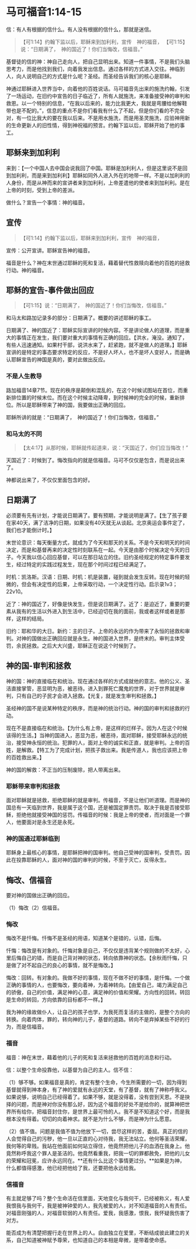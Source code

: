 # 马可福音1:14-15

信：有人有根据的信什么。有人没有根据的信什么，那就是迷信。

> 【可1:14】约翰下监以后，耶稣来到加利利，宣传　神的福音，
> 【可1:15】说：“日期满了，　神的国近了！你们当悔改，信福音。”

基督徒的信的神：神自己走向人，把自己显明出来。知道一件事情，不是我们头脑思考力，而是他找到我们，向着我发出信息。通过各样的方式进入交往。神临到人，向人说明自己的方式是什么呢？圣经。而圣经告诉我们的核心是耶稣。

神通过耶稣进入世界当中，向着他的百姓说话。马可福音先出来的施洗约翰，引发了一场运动，在旧约中宣告的日子临近了，所有人就施洗，来准备接受神的审判和救恩。以一个特别的信息，“在我以后来的，能力比我更大，我就是弯腰给他解鞋带也是不配的。”，信息的重点不是你们看我有什么了不起，但是你们看的不完全对，有一位比我大的要在我以后来。不是用水施洗，而是用圣灵施洗，应验神用新的生命更新人的旧性情，得到神祝福的预言。约翰下监以后，耶稣开始了他的事工。

## 耶稣来到加利利

来到：【一个中国人去中国会说我回了中国。耶稣是加利利人，但是这里说不是回到加利利，而是来到加利利】耶稣如同外人进入外在的地带一样。不是以加利利的人身份，而是从神而来的宣讲者来到加利利，上帝差遣他的使者来到加利利。是在上帝的时刻，受到上帝的差派。

做什么？宣告一个事情：神的福音。

## 宣传

> 【可1:14】约翰下监以后，耶稣来到加利利，宣传　神的福音，

宣传：公开宣讲。耶稣宣告神的福音。

福音是什么？神在末世通过耶稣的死和复活，藉着替代性救赎向着他的百姓的拯救行动。神的福音。

## 耶稣的宣告-事件做出回应

> 【可1:15】说：“日期满了，　神的国近了！你们当悔改，信福音。”

和马太和路加记录多的部分：日期满了。概要的讲述耶稣的事工。

日期满了、神的国近了：耶稣实际宣讲的时候内容。不是讲论做人的道理，而是重大的事情正在发生，我们要对重大的事情有正确的回应。【洪水，淹没。通知了，有些人迅速通知。如果村干部，说洪水来了，赶紧跑，就不是做人的道理。】耶稣宣讲的是特定的事态要求特定的反应，不是好人坏人，也不是坏人变好人，而是确认耶稣宣告的神国是真的，要对此做出反应。

### 不是人生教导

路加福音14章7节。现在的秩序是颠倒和混乱的，在这个时候试图站在首位，而重新排位置的时候末位。而在这个时候主动降卑，到时候神的完全的时候，重新排位。所以是耶稣带来了神的国，我要做出正确的回应。

耶稣所讲的就是：“日期满了，　神的国近了！你们当悔改，信福音。”

### 和马太的不同

> 【太4:17】从那时候，耶稣就传起道来，说：“天国近了，你们应当悔改！”

天国近了：时候到了。悔改指向的就是信福音。马可不仅仅是包含，而是说出来了。

神都说出来了，不仅仅里面包含的好。

## 日期满了

必须要有先有计划，才能说日期满了。要有预期，才能说明是满了。【生了孩子要在家40天，满了洁净的日期，如果没有40天就无从谈起。北京奥运会事件定了，我们也才能倒计时。】

末世论意识：每天衡量方式，就成为了今天和那天的关系。不是今天和明天的时间决定，而是和基督再来的决定性时刻联系在一起。今天是由那个时候决定今天的日子。今天我以信心回应基督，可以在那日站立的住。旧约圣经规定的特定事件要发生，经过特定的实践过程发生，现在那个时间过程已经满足了。

时机：凯洛斯。汉语：日期、时机：机是装置，碰到就会发生反转。现在时候的轻微的，但会有决定性的后果，上帝采取行动，一个决定性行动。启示录1v3；22v10。

近了：神的国近了，好像是快发生，但是说日期满了。近了：是迫近了，重要的要素从我有的生活以外进入到生活中，已经迫切在我的面前，我或者这样或者是那样，这样的结局。

旧约：耶和华的大日。新约：主的日子。上帝的永远的作为带来了永恒的拯救和审判。对神的国做出正确回应就是永生。神的国进入世界，是终末的。审判主体受罚，余民拯救。之后大大兴盛，耶稣正在说这个时候到了。

## 神的国-审判和拯救

神的国：神的直接临在和统治。现在通过各样的方式成就他的意志。他的公义、圣洁直接掌管，恶显明为恶，被恶待。进入到罪死亡魔鬼的世界，对于世界就是审判，只有自己的子民才会进入拯救。【光复，就是发生审判和拯救。】

圣经神的国不是说某种特定的秩序，而是神的统治行动。神的国的审判和拯救的行动。

现在不是直接临在和统治。【为什么有上帝，是这样的烂样子。因为人在这个时候该得的生活。】当神的国进入，恶显为恶，被恶待，面对耶稣，接受耶稣永远的统治，接受神永恒的统治。犯罪的人，面对上帝的诚实和正直，就是审判。上帝的百姓，是解救。【特工为了完成计划，把孩子救出来。我是传道人，我也应该把上帝的百姓救出来。】

神的国的解救：不正当的压制废除，把人带离出来。

### 耶稣带来审判和拯救

面对耶稣就是拯救，拒绝耶稣的就是审判。传福音，不是让他们听道理。而是神的国总有一天临到世界，我是属于这个国，还是被国定罪责罚。取决于我是否接受耶稣，拒绝他就接受神国的惩罚。传福音的时候：我是上帝的使者，而对面是一个罪人，他要面对是永生还是永死。

### 神的国通过耶稣临到

耶稣身上最核心的事情，是耶稣把神的国审判。他自己受神的国审判，受责罚。因此在投靠耶稣的人，面对神的国的审判的时候，不至于灭亡，反得永生。

## 悔改、信福音

要对神的国做出正确的回应。

（1）悔改（2）信福音。

### 悔改

悔改不是忏悔。忏悔不是圣经的用语，知道某个是错的，认错，后悔。

忏悔：悔改是有对象的。忏悔对象是自己，不仅仅是违背某个规则做的不太好，心里后悔自己的错，而是自己背对神的状态，转向依靠神的状态。【余秋雨忏悔，只是做了对不起自己的良心的事情，就不是悔改。】

悔改：回转。有对象的。我做不好的事情，现在不做不好的事情，是忏悔。一个做正确的事情的人，也要悔改，要向着神，为着神转向。【由爱自己，竭力满足自己的骄傲，自己的价值，满足神的心意，满足神的价值和荣耀。方向性的回转。转回是生命的转回，方向依靠的目标都不一样。】

我为神的缘故做仆人，让自己的孩子也学，为我死而复活的主做的，是整个方向的转换。向着肉体，罪的，转向神的儿子，基督的道路。转向不是弃掉某些不好的行为，而是信福音。

### 福音

福音：神在末世，藉着他的儿子的死和复活来拯救他的百姓的消息和行动。

信：以整个生命投靠他，以基督为自己的主人。信不信：

（1）够不够。如果福音是真的，肯定有整个生命，今生所需要的一切，因为得到基督就得到神本身，有了神的爱就有永远的天堂，有了基督，就有了神称呼我义。如果说够，说明自己已经得着了。如果不够，就是没得着，没有尝到天恩。不是抉择的问题，而是神对你没有那么好，因为这个福音的好处不是给你的，就算神把世界所有给你，把福音封住你，是世界上最可怜的人。我不是不知道这个好，而是我根本没有得着。切切的向着神求。就不是为什么不够，而是神为什么愿意。

（2）值不值。问题是我值不值为他放下一切，尝尽这样的苦，委屈。真正的信的人会觉得自己的污秽，他一旦以正直的心对待我，我无法站立。他何等圣洁荣耀，我何等的卑贱。我站在他面前如何站立得住，他竟然把他儿子的血洒在我身上。他竟然称呼我这个罪人是圣洁的。他竟然看重我，把我一切的罪都赦免，把他的儿女的荣耀和冠冕，应许永远同在。**还有什么比这个事情更过分。**如果是为神，什么都值得感激，他已经把他给了我，还要把他永远给我。

### 信福音

有主就足够了吗？整个生命活在信里面，天地变化与我何干，已经被称义，有人爱我恨我与我何干，我是被神钟爱的人，我先被爱的人，对不知道福音的人有责任。对福音刚强的人，对福音软弱的人有责任。爱我，我感激，恨我，我怀疑我伤害了对方。

能否成为有清楚把握行走在世界上的人。自由独立在爱里，不断结成彼此建立的关系，自己知道被神赋予尊荣，也知道自己的本相是卑微，是带着使命感。

